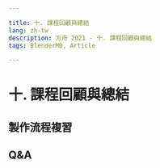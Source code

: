 ```yaml
---

title: 十. 課程回顧與總結
lang: zh-tw
description: 方舟 2021 - 十. 課程回顧與總結
tags: BlenderMD, Article

---
```


十. 課程回顧與總結
===

## 製作流程複習

## Q&A